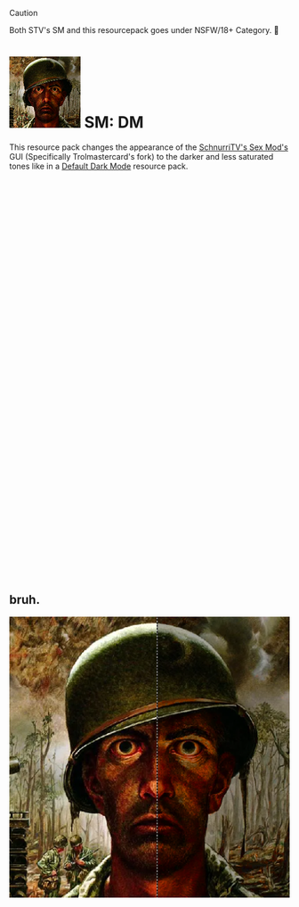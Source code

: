 > [!CAUTION]
> Both STV's SM and this resourcepack goes under NSFW/18+ Category. 🔞

# ![logo](https://github.com/Kostya0Sim/SM-DM/blob/main/pack.png) SM: DM
This resource pack changes the appearance of the [SchnurriTV's Sex Mod's](https://www.youtube.com/watch?v=AACOcpA8i-U) GUI (Specifically Trolmastercard's fork) to the darker and less saturated tones like in a [Default Dark Mode](https://www.curseforge.com/minecraft/texture-packs/default-dark-mode) resource pack.

<br><br><br><br><br><br><br><br><br><br><br><br><br><br><br><br><br><br><br><br><br><br><br><br><br><br><br><br><br><br><br><br><br><br><br><br><br><br><br><br><br><br>

## bruh.
![bruh](https://github.com/Kostya0Sim/SM-DM/blob/main/logo.png)
